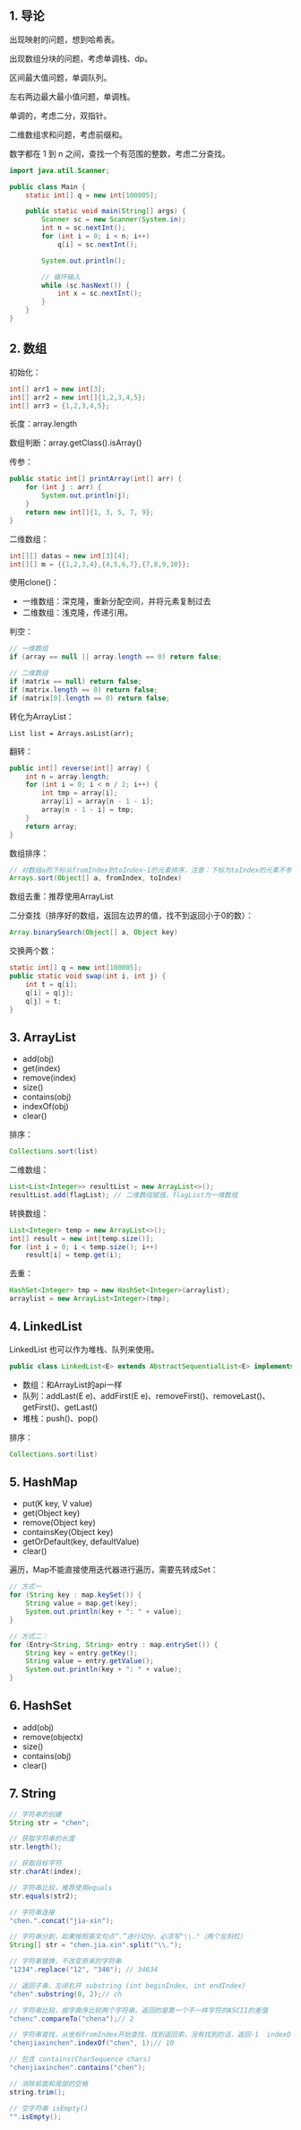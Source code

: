 ## 1. 导论

出现映射的问题，想到哈希表。

出现数组分块的问题，考虑单调栈、dp。

区间最大值问题，单调队列。

左右两边最大最小值问题，单调栈。

单调的，考虑二分，双指针。

二维数组求和问题，考虑前缀和。

数字都在 1 到 n 之间，查找一个有范围的整数，考虑二分查找。

```java
import java.util.Scanner;

public class Main {
    static int[] q = new int[100005];

    public static void main(String[] args) {
        Scanner sc = new Scanner(System.in);
        int n = sc.nextInt();
        for (int i = 0; i < n; i++)
            q[i] = sc.nextInt();

        System.out.println();

        // 循环输入
        while (sc.hasNext()) {
            int x = sc.nextInt();
        }
    }
}
```

## 2. 数组

初始化：

```java
int[] arr1 = new int[3]; 
int[] arr2 = new int[]{1,2,3,4,5};
int[] arr3 = {1,2,3,4,5};
```

长度：array.length

数组判断：array.getClass().isArray()

传参：

```java
public static int[] printArray(int[] arr) {
    for (int j : arr) {
        System.out.println(j);
    }
    return new int[]{1, 3, 5, 7, 9};
}
```

二维数组：

```java
int[][] datas = new int[3][4]; 
int[][] m = {{1,2,3,4},{4,5,6,7},{7,8,9,10}};
```

使用clone()：

+ 一维数组：深克隆，重新分配空间，并将元素复制过去
+ 二维数组：浅克隆，传递引用。

判空：

```java
// 一维数组
if (array == null || array.length == 0) return false;

// 二维数组
if (matrix == null) return false;
if (matrix.length == 0) return false;
if (matrix[0].length == 0) return false;
```

转化为ArrayList：

```
List list = Arrays.asList(arr);
```

翻转：

```java
public int[] reverse(int[] array) {
    int n = array.length;
    for (int i = 0; i < n / 2; i++) {
        int tmp = array[i];
        array[i] = array[n - 1 - i];
        array[n - 1 - i] = tmp;
    }
    return array;
}
```

数组排序：

```java
// 对数组a的下标从fromIndex到toIndex-1的元素排序，注意：下标为toIndex的元素不参与排序
Arrays.sort(Object[] a, fromIndex, toIndex)
```

数组去重：推荐使用ArrayList

二分查找（排序好的数组，返回左边界的值，找不到返回小于0的数）：

```java
Array.binarySearch(Object[] a, Object key)
```

交换两个数：

```java
static int[] q = new int[100005];
public static void swap(int i, int j) {
    int t = q[i];
    q[i] = q[j];
    q[j] = t;
}
```

## 3. ArrayList

+ add(obj)
+ get(index)
+ remove(index)
+ size()
+ contains(obj)
+ indexOf(obj) 
+ clear()

排序：

```java
Collections.sort(list)
```

二维数组：

```java
List<List<Integer>> resultList = new ArrayList<>();
resultList.add(flagList); // 二维数组赋值，flagList为一维数组
```

转换数组：

```java
List<Integer> temp = new ArrayList<>();
int[] result = new int[temp.size()]; 
for (int i = 0; i < temp.size(); i++) 
	result[i] = temp.get(i);
```

去重：

```java
HashSet<Integer> tmp = new HashSet<Integer>(arraylist);
arraylist = new ArrayList<Integer>(tmp);
```

## 4. LinkedList

LinkedList 也可以作为堆栈、队列来使用。

```java
public class LinkedList<E> extends AbstractSequentialList<E> implements List<E>, Deque<E>, Cloneable, java.io.Serializable
```

+ 数组：和ArrayList的api一样
+ 队列：addLast(E e)、addFirst(E e)、removeFirst()、removeLast()、getFirst()、getLast()
+ 堆栈：push()、pop()

排序：

```java
Collections.sort(list)
```

## 5. HashMap

+ put(K key, V value)
+ get(Object key)
+ remove(Object key)
+ containsKey(Object key)
+ getOrDefault(key, defaultValue)
+ clear()

遍历，Map不能直接使用迭代器进行遍历，需要先转成Set：

```java
// 方式一
for (String key : map.keySet()) {
    String value = map.get(key);
    System.out.println(key + ": " + value);
}

// 方式二：
for (Entry<String, String> entry : map.entrySet()) {
    String key = entry.getKey();
    String value = entry.getValue();  
    System.out.println(key + ": " + value);
}
```

## 6. HashSet

+ add(obj)
+ remove(objectx)
+ size()
+ contains(obj)
+ clear()

## 7. String

```java
// 字符串的创建
String str = "chen";

// 获取字符串的长度
str.length();

// 获取目标字符
str.charAt(index);

// 字符串比较，推荐使用equals
str.equals(str2);

// 字符串连接
"chen.".concat("jia-xin");

// 字符串分割，如果按照英文句点“.”进行切分，必须写"\\."（两个反斜杠）
String[] str = "chen.jia.xin".split("\\.");

// 字符串替换，不改变原来的字符串
"1234".replace("12", "346"); // 34634

// 返回子串，左闭右开 substring (int beginIndex, int endIndex)
"chen".substring(0, 2);// ch

// 字符串比较，按字典序比较两个字符串，返回的是第一个不一样字符的ASCII的差值
"chenc".compareTo("chena");// 2    

// 字符串查找，从坐标fromIndex开始查找，找到返回索，没有找到的话，返回-1  indexOf(str, fromIndex)
"chenjiaxinchen".indexOf("chen", 1);// 10

// 包含 contains(CharSequence chars)
"chenjiaxinchen".contains("chen");

// 消除前面和尾部的空格
string.trim();

// 空字符串 isEmpty()
"".isEmpty();
```
